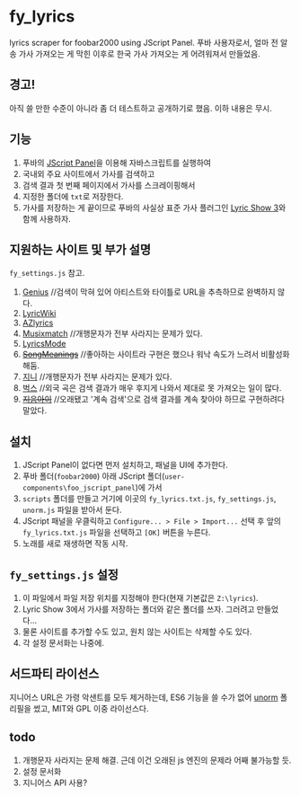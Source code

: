 # fy_lyrics
lyrics scraper for foobar2000 using JScript Panel. 푸바 사용자로서, 얼마 전 알송 가사 가져오는 게 막힌 이후로 한국 가사 가져오는 게 어려워져서 만들었음.

## 경고!
아직 쓸 만한 수준이 아니라 좀 더 테스트하고 공개하기로 했음. 이하 내용은 무시.

## 기능
1. 푸바의 [JScript Panel](https://marc2k3.github.io/foo_jscript_panel.html)을 이용해 자바스크립트를 실행하여 
2. 국내외 주요 사이트에서 가사를 검색하고 
3. 검색 결과 첫 번째 페이지에서 가사를 스크레이핑해서 
4. 지정한 폴더에 `txt`로 저장한다.
5. 가사를 저장하는 게 끝이므로 푸바의 사실상 표준 가사 플러그인 [Lyric Show 3](https://www.foobar2000.org/components/view/foo_uie_lyrics3)와 함께 사용하자.

## 지원하는 사이트 및 부가 설명
`fy_settings.js` 참고.
1. [Genius](https://genius.com)  //검색이 막혀 있어 아티스트와 타이틀로 URL을 추측하므로 완벽하지 않다.
2. [LyricWiki](https://lyrics.fandom.com)
3. [AZlyrics](https://search.azlyrics.com)
4. [Musixmatch](https://www.musixmatch.com)  //개행문자가 전부 사라지는 문제가 있다.
5. [LyricsMode](https://www.lyricsmode.com)
6. ~~[SongMeanings](https://songmeanings.com)~~  //좋아하는 사이트라 구현은 했으나 워낙 속도가 느려서 비활성화해둠.
7. [지니](https://www.genie.co.kr)  //개행문자가 전부 사라지는 문제가 있다.
8. [벅스](https://music.bugs.co.kr)  //외국 곡은 검색 결과가 매우 후지게 나와서 제대로 못 가져오는 일이 많다.
9. ~~[지음아이](http://jieumai.com)~~  //오래됐고 '계속 검색'으로 검색 결과를 계속 찾아야 하므로 구현하려다 말았다.

## 설치
1. JScript Panel이 없다면 먼저 설치하고, 패널을 UI에 추가한다.
2. 푸바 폴더(`foobar2000`) 아래 JScript 폴더(`user-components\foo_jscript_panel`)에 가서 
3. `scripts` 폴더를 만들고 거기에 이곳의 `fy_lyrics.txt.js`, `fy_settings.js`, `unorm.js` 파일을 받아서 둔다.
4. JScript 패널을 우클릭하고 `Configure... > File > Import...` 선택 후 앞의 `fy_lyrics.txt.js` 파일을 선택하고 `[OK]` 버튼을 누른다.
5. 노래를 새로 재생하면 작동 시작.

## `fy_settings.js` 설정
1. 이 파일에서 파일 저장 위치를 지정해야 한다(현재 기본값은 `Z:\lyrics`).
2. Lyric Show 3에서 가사를 저장하는 폴더와 같은 폴더를 쓰자. 그러려고 만들었다...
3. 물론 사이트를 추가할 수도 있고, 원치 않는 사이트는 삭제할 수도 있다.
4. 각 설정 문서화는 나중에.

## 서드파티 라이선스
지니어스 URL은 가령 악샌트를 모두 제거하는데, ES6 기능을 쓸 수가 없어 [unorm](https://github.com/walling/unorm) 폴리필을 썼고, MIT와 GPL 이중 라이선스다.

## todo
1. 개행문자 사라지는 문제 해결. 근데 이건 오래된 js 엔진의 문제라 어째 불가능할 듯.
2. 설정 문서화
3. 지니어스 API 사용?
